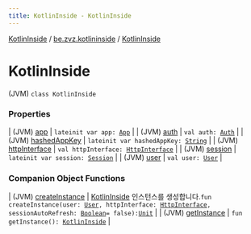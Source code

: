 ```yaml
---
title: KotlinInside - KotlinInside
---
```


[KotlinInside](../../index.html) / [be.zvz.kotlininside](../index.html) / [KotlinInside](./index.html)

# KotlinInside

(JVM) `class KotlinInside`

### Properties

| (JVM) [app](app.html) | `lateinit var app: `[`App`](../../be.zvz.kotlininside.security/-app/index.html) |
| (JVM) [auth](auth.html) | `val auth: `[`Auth`](../../be.zvz.kotlininside.security/-auth/index.html) |
| (JVM) [hashedAppKey](hashed-app-key.html) | `lateinit var hashedAppKey: `[`String`](https://kotlinlang.org/api/latest/jvm/stdlib/kotlin/-string/index.html) |
| (JVM) [httpInterface](http-interface.html) | `val httpInterface: `[`HttpInterface`](../../be.zvz.kotlininside.http/-http-interface/index.html) |
| (JVM) [session](session.html) | `lateinit var session: `[`Session`](../../be.zvz.kotlininside.session/-session/index.html) |
| (JVM) [user](user.html) | `val user: `[`User`](../../be.zvz.kotlininside.session.user/-user/index.html) |

### Companion Object Functions

| (JVM) [createInstance](create-instance.html) | [KotlinInside](./index.html) 인스턴스를 생성합니다.`fun createInstance(user: `[`User`](../../be.zvz.kotlininside.session.user/-user/index.html)`, httpInterface: `[`HttpInterface`](../../be.zvz.kotlininside.http/-http-interface/index.html)`, sessionAutoRefresh: `[`Boolean`](https://kotlinlang.org/api/latest/jvm/stdlib/kotlin/-boolean/index.html)` = false): `[`Unit`](https://kotlinlang.org/api/latest/jvm/stdlib/kotlin/-unit/index.html) |
| (JVM) [getInstance](get-instance.html) | `fun getInstance(): `[`KotlinInside`](./index.html) |

